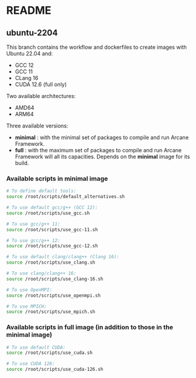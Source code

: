 # README
## ubuntu-2204

This branch contains the workflow and dockerfiles to create
images with Ubuntu 22.04 and:
- GCC 12
- GCC 11
- CLang 16
- CUDA 12.6 (full only)

Two available architectures:
- AMD64
- ARM64

Three available versions:
- **minimal** : with the minimal set of packages to compile and 
  run Arcane Framework.
- **full** : with the maximum set of packages to compile and run
  Arcane Framework will all its capacities. Depends on the
  **minimal** image for its build.

### Available scripts in minimal image

```bash
# To define default tools:
source /root/scripts/default_alternatives.sh
```
```bash
# To use default gcc/g++ (GCC 12):
source /root/scripts/use_gcc.sh
```
```bash
# To use gcc/g++ 11:
source /root/scripts/use_gcc-11.sh
```
```bash
# To use gcc/g++ 12:
source /root/scripts/use_gcc-12.sh
```
```bash
# To use default clang/clang++ (Clang 16):
source /root/scripts/use_clang.sh
```
```bash
# To use clang/clang++ 16:
source /root/scripts/use_clang-16.sh
```
```bash
# To use OpenMPI:
source /root/scripts/use_openmpi.sh
```
```bash
# To use MPICH:
source /root/scripts/use_mpich.sh
```

### Available scripts in full image (in addition to those in the minimal image)

```bash
# To use default CUDA:
source /root/scripts/use_cuda.sh
```
```bash
# To use CUDA 126:
source /root/scripts/use_cuda-126.sh
```
